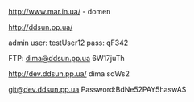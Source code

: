 http://www.mar.in.ua/ - domen

http://ddsun.pp.ua/

admin
user: testUser12
pass: qF342

FTP:
dima@ddsun.pp.ua
6W17juTh

http://dev.ddsun.pp.ua/
dima
sdWs2

git@dev.ddsun.pp.ua
Password:BdNe52PAY5haswAS